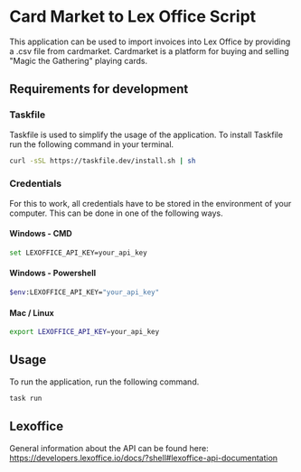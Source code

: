 # Card Market to Lex Office Script

This application can be used to import invoices into Lex Office by providing a .csv file from cardmarket. Cardmarket is a platform for buying and selling "Magic the Gathering" playing cards.

## Requirements for development

### Taskfile

Taskfile is used to simplify the usage of the application. To install Taskfile run the following command in your terminal.

```bash
curl -sSL https://taskfile.dev/install.sh | sh
```

### Credentials

For this to work, all credentials have to be stored in the environment of your computer. This can be done in one of the following ways.

#### Windows - CMD

```bash
set LEXOFFICE_API_KEY=your_api_key
```

#### Windows - Powershell

```bash
$env:LEXOFFICE_API_KEY="your_api_key"
```

#### Mac / Linux

```bash
export LEXOFFICE_API_KEY=your_api_key
```

## Usage

To run the application, run the following command.

```bash
task run
```

## Lexoffice

General information about the API can be found here: https://developers.lexoffice.io/docs/?shell#lexoffice-api-documentation